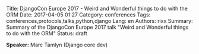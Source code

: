 Title: DjangoCon Europe 2017 - Weird and Wonderful things to do with the ORM
Date:   2017-04-05 01:27
Category: conferences
Tags: conferences,protocols,talks,python,django
Lang: en
Authors: rixx
Summary: Summary of the DjangoCon Europe 2017 talk "Weird and Wonderful things to do with the ORM"
Status: draft

**Speaker:** Marc Tamlyn (Django core dev)

## 

